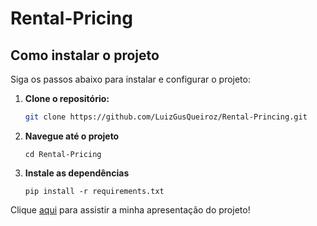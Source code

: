 # Rental-Pricing

## Como instalar o projeto

Siga os passos abaixo para instalar e configurar o projeto:

1. **Clone o repositório:**
   ```bash
   git clone https://github.com/LuizGusQueiroz/Rental-Princing.git
   ```
2. **Navegue até o projeto**
    ```
    cd Rental-Pricing
    ```
3. **Instale as dependências**
    ```
    pip install -r requirements.txt
    ```

Clique [aqui](https://drive.google.com/drive/folders/1hSptvMJBAGU1rVg48pK6IT_m2iByu-6V) para assistir a minha apresentação do projeto!
